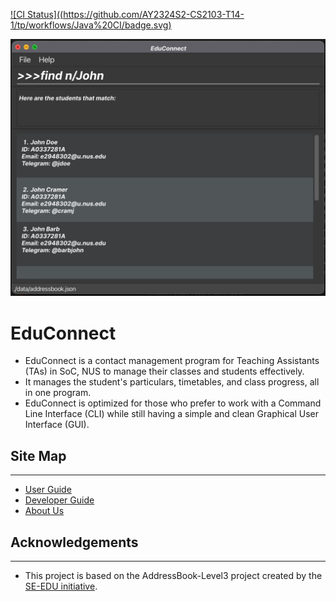[![CI Status]((https://github.com/AY2324S2-CS2103-T14-1/tp/workflows/Java%20CI/badge.svg)](https://github.com/AY2324S2-CS2103-T14-1/tp/actions)

![Ui](docs/images/Ui.png)

# EduConnect

* EduConnect is a contact management program for Teaching Assistants (TAs) in SoC, NUS to manage their classes and
  students effectively.
* It manages the student's particulars, timetables, and class progress, all in one program.
* EduConnect is optimized for those who prefer to work with a Command Line Interface (CLI) while still having a simple
  and clean Graphical User Interface (GUI).

## Site Map

---

* [User Guide](docs/UserGuide.md)
* [Developer Guide](docs/DeveloperGuide.md)
* [About Us](docs/AboutUs.md)


## Acknowledgements

---

* This project is based on the AddressBook-Level3 project created by the [SE-EDU initiative](https://se-education.org).
